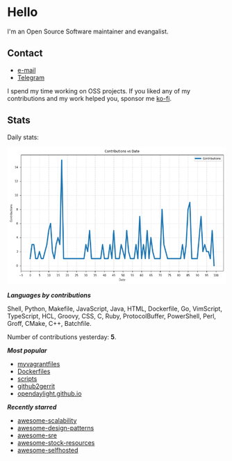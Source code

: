 
# Hello

I'm an Open Source Software maintainer and evangalist.

## Contact

- [e-mail](mailto:askb23@gmail.com)
- [Telegram]()

I spend my time working on OSS projects. If you liked any of
my contributions and my work helped you, sponsor me [ko-fi](https://ko-fi.com/askb23).

## Stats

Daily stats:

![contributions graph](graph.png)

***Languages by contributions***

Shell, Python, Makefile, JavaScript, Java, HTML, Dockerfile, Go, VimScript, TypeScript, HCL, Groovy, CSS, C, Ruby, ProtocolBuffer, PowerShell, Perl, Groff, CMake, C++, Batchfile.

Number of contributions yesterday: **5**.

***Most popular***

- [myvagrantfiles](https://github.com/askb/myvagrantfiles)
- [Dockerfiles](https://github.com/askb/Dockerfiles)
- [scripts](https://github.com/askb/scripts)
- [github2gerrit](https://github.com/askb/github2gerrit)
- [opendaylight.github.io](https://github.com/opendaylight/opendaylight.github.io)

***Recently starred***

- [awesome-scalability](https://github.com/binhnguyennus/awesome-scalability)
- [awesome-design-patterns](https://github.com/DovAmir/awesome-design-patterns)
- [awesome-sre](https://github.com/dastergon/awesome-sre)
- [awesome-stock-resources](https://github.com/neutraltone/awesome-stock-resources)
- [awesome-selfhosted](https://github.com/awesome-selfhosted/awesome-selfhosted)


